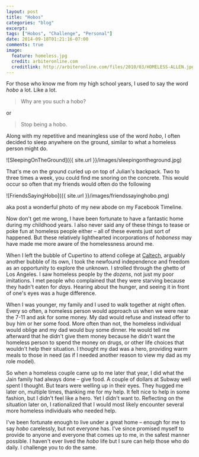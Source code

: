 ```yaml
---
layout: post
title: "Hobos"
categories: "blog"
excerpt:
tags: ["Hobos", "Challenge", "Personal"]
date: 2014-09-18T01:21:16-07:00
comments: true
image:
  feature: homeless.jpg
  credit: arbiteronline.com
  creditlink: http://arbiteronline.com/files/2010/03/HOMELESS-ALLEN.jpg
---
```


For those who know me from my high school years, I used to say the word *hobo* a
lot. Like a lot.

> Why are you such a hobo?

or

> Stop being a hobo.

Along with my repetitive and meaningless use of the word *hobo*, I
often decided to sleep anywhere on the ground, similar to what a homeless
person might do.

![SleepingOnTheGround]({{ site.url }}/images/sleepingontheground.jpg)

That's me on the ground curled up on top of Julian's backpack. Two to three
times a week, you could find me snoring on the concrete. This would occur
so often that my friends would often do the following

![FriendsSayingHobo]({{ site.url }}/images/friendssayinghobo.png)

aka post a wonderful photo of my new abode on my Facebook Timeline.

Now don't get me wrong, I have been fortunate to have a fantastic home during my
childhood years. I also never said any of these things to tease or poke fun at
homeless people either – all of these events just sort of happened. But these
relatively lighthearted incorporations of *hoboness* may have made me more aware
of the homelessness around me.

When I left the bubble of Cupertino to attend college at
[Caltech](http://www.caltech.edu), arguably another bubble of its own, I took the
newfound independence and freedom as an opportunity to explore the unknown. I
strolled through the ghetto of Los Angeles. I saw homeless people by the *dozens*,
not just my poor imitations. I met people who complained that they were starving
because they hadn't eaten for *days*. Hearing about the hunger, and seeing it
in front of one's eyes was a huge difference.

When I was younger, my family and I used to walk together at night often. Every
so often, a homeless person would approach us when we were near the 7-11 and ask
for some money. My dad would refuse and instead offer to buy him or her some
food. More often than not, the homeless individual would oblige and my dad
would buy some dinner. He would tell me afterward that he didn't give them money
because he didn't want the homeless person to spend the money on drugs, or other
life choices that wouldn't help their situation. I thought my dad was a hero,
providing warm meals to those in need (as if I needed another reason to view my
dad as my role model).

So when a homeless couple came up to me later that year, I did what the Jain
family had always done – give food. A couple of dollars at Subway well spent I
thought. But tears were welling up in their eyes. They hugged me later on, multiple times,
thanking me for my help. It felt nice to help in some fashion, but I didn't feel
like a hero. Yet I didn't want to. Reflecting on the situation later on, I
rationalized that I would most likely encounter several more homeless
individuals who needed help.

I've been fortunate enough to live under a great
home – enough for me to say *hobo* carelessly, but not everyone has. I've since
promised myself to provide to anyone and everyone that comes up to me, in the
safest manner possible. I haven't ever lived the *hobo* life but I sure can help
those who do daily. I challenge you to do the same.
